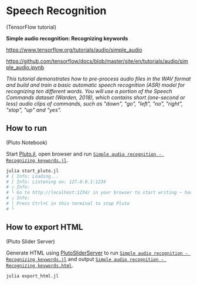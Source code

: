 # Speech Recognition

(TensorFlow tutorial)

**Simple audio recognition: Recognizing keywords**

<https://www.tensorflow.org/tutorials/audio/simple_audio>

<https://github.com/tensorflow/docs/blob/master/site/en/tutorials/audio/simple_audio.ipynb>

_This tutorial demonstrates how to pre-process audio files in the WAV format and build and train a basic automatic speech recognition (ASR) model for recognizing ten different words. You will use a portion of the Speech Commands dataset (Warden, 2018), which contains short (one-second or less) audio clips of commands, such as "down", "go", "left", "no", "right", "stop", "up" and "yes"._


## How to run

(Pluto Notebook)

Start [Pluto.jl](https://github.com/fonsp/Pluto.jl), open browser and run [`Simple audio recognition - Recognizing keywords.jl`](Simple%20audio%20recognition%20-%20Recognizing%20keywords.jl).

```sh
julia start_pluto.jl
# [ Info: Loading...
# [ Info: Listening on: 127.0.0.1:1234
# ┌ Info:
# └ Go to http://localhost:1234/ in your browser to start writing ~ have fun!
# ┌ Info:
# │ Press Ctrl+C in this terminal to stop Pluto
# └
```

## How to export HTML

(Pluto Slider Server)

Generate HTML using [PlutoSliderServer](https://github.com/JuliaPluto/PlutoSliderServer.jl) to run [`Simple audio recognition - Recognizing keywords.jl`](Simple%20audio%20recognition%20-%20Recognizing%20keywords.jl) and output [`Simple audio recognition - Recognizing keywords.html`](Simple%20audio%20recognition%20-%20Recognizing%20keywords.html).

```sh
julia export_html.jl
```
